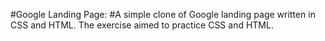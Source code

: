 #Google Landing Page: 
#A simple clone of Google landing page written in CSS and HTML. The exercise aimed to practice CSS and HTML.  
